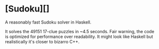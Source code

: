 # [Sudoku][]

A reasonably fast Sudoku solver in Haskell.


It solves the 49151 17-clue puzzles in ~4.5 seconds. Fair warning, the code is optimized for performance over readability. It might look like Haskell but realistically it's closer to bizarro C++.
